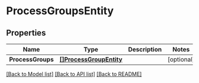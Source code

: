 # ProcessGroupsEntity

## Properties

Name | Type | Description | Notes
------------ | ------------- | ------------- | -------------
**ProcessGroups** | [**[]ProcessGroupEntity**](ProcessGroupEntity.md) |  | [optional] 

[[Back to Model list]](../README.md#documentation-for-models) [[Back to API list]](../README.md#documentation-for-api-endpoints) [[Back to README]](../README.md)


